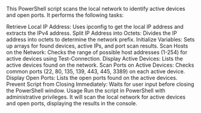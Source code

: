 This PowerShell script scans the local network to identify active devices and open ports. It performs the following tasks:

Retrieve Local IP Address: Uses ipconfig to get the local IP address and extracts the IPv4 address.
Split IP Address into Octets: Divides the IP address into octets to determine the network prefix.
Initialize Variables: Sets up arrays for found devices, active IPs, and port scan results.
Scan Hosts on the Network: Checks the range of possible host addresses (1-254) for active devices using Test-Connection.
Display Active Devices: Lists the active devices found on the network.
Scan Ports on Active Devices: Checks common ports (22, 80, 135, 139, 443, 445, 3389) on each active device.
Display Open Ports: Lists the open ports found on the active devices.
Prevent Script from Closing Immediately: Waits for user input before closing the PowerShell window.
Usage
Run the script in PowerShell with administrative privileges. It will scan the local network for active devices and open ports, displaying the results in the console.
